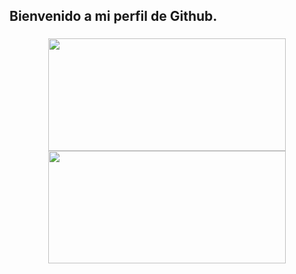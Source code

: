 <h2> 
  Bienvenido a mi perfil de Github. 
</h2>

<h3 align="center">
  <img height="180em" width="380em" src="https://github-readme-stats.vercel.app/api?username=RekonxCarloz&theme=dracula" />
  <img height="180em" width="380" src="https://github-readme-stats.vercel.app/api/top-langs/?username=RekonxCarloz&layout=compact&theme=dracula&hide_title=true" />
</h3>
<!--
**RekonxCarloz/RekonxCarloz** is a ✨ _special_ ✨ repository because its `README.md` (this file) appears on your GitHub profile.

Here are some ideas to get you started:

- 🔭 I’m currently working on ...
- 🌱 I’m currently learning ...
- 👯 I’m looking to collaborate on ...
- 🤔 I’m looking for help with ...
- 💬 Ask me about ...
- 📫 How to reach me: ...
- 😄 Pronouns: ...
- ⚡ Fun fact: ...
-->
